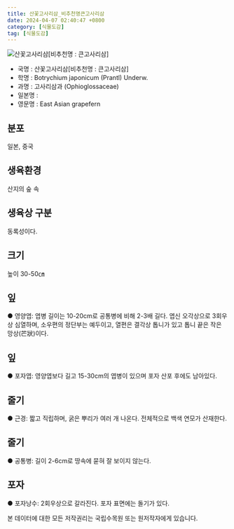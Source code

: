```yaml
---
title: 산꽃고사리삼_비추천명큰고사리삼
date: 2024-04-07 02:40:47 +0800
category: [식물도감]
tag: [식물도감]
---
```




![산꽃고사리삼[비추천명 : 큰고사리삼]](/fileUpload/plants/basic/Ophioglossaceae/Botrychium/320/1_th2.JPG)
- 국명 : 산꽃고사리삼[비추천명 : 큰고사리삼]
- 학명 : Botrychium japonicum (Prantl) Underw.
- 과명 : 고사리삼과 (Ophioglossaceae)
- 일본명 : 
- 영문명 : East Asian grapefern


## 분포
일본, 중국
## 생육환경
산지의 숲 속
## 생육상 구분
동록성이다.
## 크기
높이 30-50㎝
## 잎
● 영양엽: 엽병 길이는 10-20cm로 공통병에 비해 2-3배 길다. 엽신 오각상으로 3회우상 심열하며, 소우편의 정단부는 예두이고, 열편은 결각상 톱니가 있고 톱니 끝은 작은 망상(芒狀)이다.
## 잎
● 포자엽: 영양엽보다 길고 15-30cm의 엽병이 있으며 포자 산포 후에도 남아있다.
## 줄기
● 근경: 짧고 직립하며, 굵은 뿌리가 여러 개 나온다. 전체적으로 백색 연모가 산재한다. 
## 줄기
● 공통병: 길이 2-6cm로 땅속에 묻혀 잘 보이지 않는다.
## 포자
● 포자낭수: 2회우상으로 갈라진다. 포자 표면에는 돌기가 있다. 






본 데이터에 대한 모든 저작권리는 국립수목원 또는 원저작자에게 있습니다.
